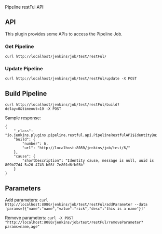 Pipeline restFul API

## API

This plugin provides some APIs to access the Pipeline Job.

### Get Pipeline

`curl http://localhost/jenkins/job/test/restFul/`

### Update Pipeline

`curl http://localhost/jenkins/job/test/restFul/update -X POST`

## Build Pipeline

`curl http://localhost/jenkins/job/test/restFul/build?delay=0&timeout=10 -X POST`

Sample response:
```
{
	"_class": "io.jenkins.plugins.pipeline.restful.api.PipelineRestfulAPI$IdentityBuild",
	"build": {
		"number": 6,
		"url": "http://localhost:8080/jenkins/job/test/6/"
	},
	"cause": {
		"shortDescription": "Identity cause, message is null, uuid is 809b77d4-5a26-4743-b08f-7e801d6fb03b"
	}
}
```

## Parameters

Add parameters: `curl http://localhost:8080/jenkins/job/test/restFul/addParameter --data 'params=[{"name":"name","value":"rick","desc":"this is a name"}]'`

Remove parameters: `curl -X POST "http://localhost:8080/jenkins/job/test/restFul/removeParameter?params=name,age"`
